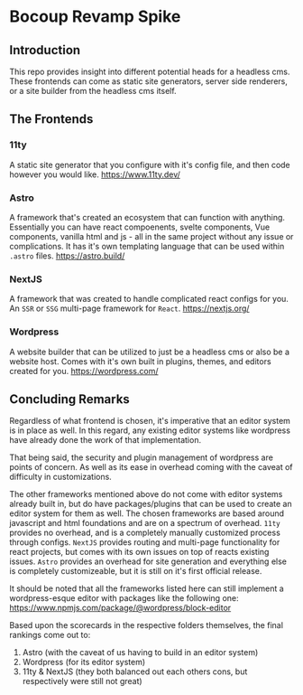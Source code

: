 # Bocoup Revamp Spike

## Introduction
This repo provides insight into different potential heads for a headless cms. These frontends can come as static site generators, server side renderers, or a site builder from the headless cms itself. 

## The Frontends

### 11ty
A static site generator that you configure with it's config file, and then code however you would like. https://www.11ty.dev/ 

### Astro
A framework that's created an ecosystem that can function with anything. Essentially you can have react compoenents, svelte components, Vue components, vanilla html and js - all in the same project without any issue or complications. It has it's own templating language that can be used within `.astro` files. https://astro.build/ 

### NextJS
A framework that was created to handle complicated react configs for you. An `SSR` or `SSG` multi-page framework for `React`. https://nextjs.org/ 

### Wordpress
A website builder that can be utilized to just be a headless cms or also be a website host. Comes with it's own built in plugins, themes, and editors created for you. https://wordpress.com/ 

## Concluding Remarks
Regardless of what frontend is chosen, it's imperative that an editor system is in place as well. In this regard, any existing editor systems like wordpress have already done the work of that implementation. 

That being said, the security and plugin management of wordpress are points of concern. As well as its ease in overhead coming with the caveat of difficulty in customizations.  

The other frameworks mentioned above do not come with editor systems already built in, but do have packages/plugins that can be used to create an editor system for them as well. The chosen frameworks are based around javascript and html foundations and are on a spectrum of overhead. `11ty` provides no overhead, and is a completely manually customized process through configs. `NextJS` provides routing and multi-page functionality for react projects, but comes with its own issues on top of reacts existing issues. `Astro` provides an overhead for site generation and everything else is completely customizeable, but it is still on it's first official release. 

It should be noted that all the frameworks listed here can still implement a wordpress-esque editor with packages like the following one: https://www.npmjs.com/package/@wordpress/block-editor 

Based upon the scorecards in the respective folders themselves, the final rankings come out to:

1. Astro (with the caveat of us having to build in an editor system)
2. Wordpress (for its editor system)
3. 11ty & NextJS (they both balanced out each others cons, but respectively were still not great)


